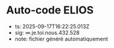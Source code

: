 # Auto-code ELIOS
- ts: 2025-09-17T16:22:25.013Z
- sig: ∞.je.toi.nous.432.528
- note: fichier généré automatiquement